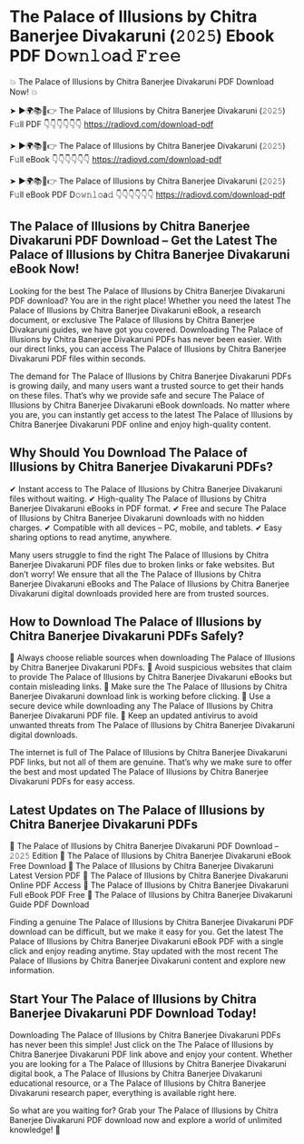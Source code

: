 # The Palace of Illusions by Chitra Banerjee Divakaruni (𝟸𝟶𝟸𝟻) Ebook PDF D𝚘𝚠𝚗𝚕𝚘a𝚍 𝙵𝚛𝚎𝚎

💥 The Palace of Illusions by Chitra Banerjee Divakaruni PDF Download Now! 💥

➤ ►🌍📚📱👉 The Palace of Illusions by Chitra Banerjee Divakaruni (𝟸𝟶𝟸𝟻) F𝚞ll PDF 👇👇👇👇👇👇
https://radiovd.com/download-pdf

➤ ►🌍📚📱👉 The Palace of Illusions by Chitra Banerjee Divakaruni (𝟸𝟶𝟸𝟻) F𝚞ll eBook 👇👇👇👇👇👇
https://radiovd.com/download-pdf

➤ ►🌍📚📱👉 The Palace of Illusions by Chitra Banerjee Divakaruni (𝟸𝟶𝟸𝟻) F𝚞ll eBook PDF D𝚘𝚠𝚗𝚕𝚘a𝚍 👇👇👇👇👇👇
https://radiovd.com/download-pdf

## The Palace of Illusions by Chitra Banerjee Divakaruni PDF Download – Get the Latest The Palace of Illusions by Chitra Banerjee Divakaruni eBook Now!

Looking for the best The Palace of Illusions by Chitra Banerjee Divakaruni PDF download? You are in the right place! Whether you need the latest The Palace of Illusions by Chitra Banerjee Divakaruni eBook, a research document, or exclusive The Palace of Illusions by Chitra Banerjee Divakaruni guides, we have got you covered. Downloading The Palace of Illusions by Chitra Banerjee Divakaruni PDFs has never been easier. With our direct links, you can access The Palace of Illusions by Chitra Banerjee Divakaruni PDF files within seconds.

The demand for The Palace of Illusions by Chitra Banerjee Divakaruni PDFs is growing daily, and many users want a trusted source to get their hands on these files. That’s why we provide safe and secure The Palace of Illusions by Chitra Banerjee Divakaruni eBook downloads. No matter where you are, you can instantly get access to the latest The Palace of Illusions by Chitra Banerjee Divakaruni PDF online and enjoy high-quality content.

## Why Should You Download The Palace of Illusions by Chitra Banerjee Divakaruni PDFs?

✔ Instant access to The Palace of Illusions by Chitra Banerjee Divakaruni files without waiting.
✔ High-quality The Palace of Illusions by Chitra Banerjee Divakaruni eBooks in PDF format.
✔ Free and secure The Palace of Illusions by Chitra Banerjee Divakaruni downloads with no hidden charges.
✔ Compatible with all devices – PC, mobile, and tablets.
✔ Easy sharing options to read anytime, anywhere.

Many users struggle to find the right The Palace of Illusions by Chitra Banerjee Divakaruni PDF files due to broken links or fake websites. But don’t worry! We ensure that all the The Palace of Illusions by Chitra Banerjee Divakaruni eBooks and The Palace of Illusions by Chitra Banerjee Divakaruni digital downloads provided here are from trusted sources.

## How to Download The Palace of Illusions by Chitra Banerjee Divakaruni PDFs Safely?

📌 Always choose reliable sources when downloading The Palace of Illusions by Chitra Banerjee Divakaruni PDFs.
📌 Avoid suspicious websites that claim to provide The Palace of Illusions by Chitra Banerjee Divakaruni eBooks but contain misleading links.
📌 Make sure the The Palace of Illusions by Chitra Banerjee Divakaruni download link is working before clicking.
📌 Use a secure device while downloading any The Palace of Illusions by Chitra Banerjee Divakaruni PDF file.
📌 Keep an updated antivirus to avoid unwanted threats from The Palace of Illusions by Chitra Banerjee Divakaruni digital downloads.

The internet is full of The Palace of Illusions by Chitra Banerjee Divakaruni PDF links, but not all of them are genuine. That’s why we make sure to offer the best and most updated The Palace of Illusions by Chitra Banerjee Divakaruni PDFs for easy access.

## Latest Updates on The Palace of Illusions by Chitra Banerjee Divakaruni PDFs

🔹 The Palace of Illusions by Chitra Banerjee Divakaruni PDF Download – 𝟸𝟶𝟸𝟻 Edition
🔹 The Palace of Illusions by Chitra Banerjee Divakaruni eBook Free Download
🔹 The Palace of Illusions by Chitra Banerjee Divakaruni Latest Version PDF
🔹 The Palace of Illusions by Chitra Banerjee Divakaruni Online PDF Access
🔹 The Palace of Illusions by Chitra Banerjee Divakaruni Full eBook PDF Free
🔹 The Palace of Illusions by Chitra Banerjee Divakaruni Guide PDF Download

Finding a genuine The Palace of Illusions by Chitra Banerjee Divakaruni PDF download can be difficult, but we make it easy for you. Get the latest The Palace of Illusions by Chitra Banerjee Divakaruni eBook PDF with a single click and enjoy reading anytime. Stay updated with the most recent The Palace of Illusions by Chitra Banerjee Divakaruni content and explore new information.

## Start Your The Palace of Illusions by Chitra Banerjee Divakaruni PDF Download Today!

Downloading The Palace of Illusions by Chitra Banerjee Divakaruni PDFs has never been this simple! Just click on the The Palace of Illusions by Chitra Banerjee Divakaruni PDF link above and enjoy your content. Whether you are looking for a The Palace of Illusions by Chitra Banerjee Divakaruni digital book, a The Palace of Illusions by Chitra Banerjee Divakaruni educational resource, or a The Palace of Illusions by Chitra Banerjee Divakaruni research paper, everything is available right here.

So what are you waiting for? Grab your The Palace of Illusions by Chitra Banerjee Divakaruni PDF download now and explore a world of unlimited knowledge! 🚀